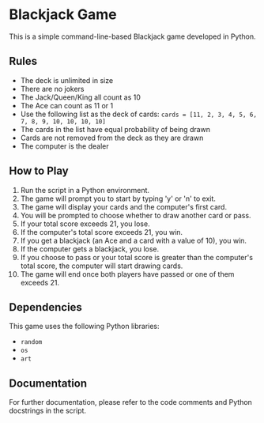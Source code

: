 # Blackjack Game

This is a simple command-line-based Blackjack game developed in Python.

## Rules

* The deck is unlimited in size
* There are no jokers
* The Jack/Queen/King all count as 10
* The Ace can count as 11 or 1
* Use the following list as the deck of cards: `cards = [11, 2, 3, 4, 5, 6, 7, 8, 9, 10, 10, 10, 10]`
* The cards in the list have equal probability of being drawn
* Cards are not removed from the deck as they are drawn
* The computer is the dealer

## How to Play

1. Run the script in a Python environment.
2. The game will prompt you to start by typing 'y' or 'n' to exit.
3. The game will display your cards and the computer's first card.
4. You will be prompted to choose whether to draw another card or pass.
5. If your total score exceeds 21, you lose.
6. If the computer's total score exceeds 21, you win.
7. If you get a blackjack (an Ace and a card with a value of 10), you win.
8. If the computer gets a blackjack, you lose.
9. If you choose to pass or your total score is greater than the computer's total score, the computer will start drawing cards.
10. The game will end once both players have passed or one of them exceeds 21.

## Dependencies

This game uses the following Python libraries:

* `random`
* `os`
* `art`

## Documentation

For further documentation, please refer to the code comments and Python docstrings in the script.
